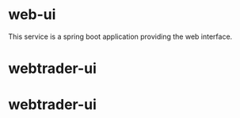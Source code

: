 # web-ui
This service is a spring boot application providing the web interface.
# webtrader-ui
# webtrader-ui
